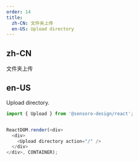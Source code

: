 ```yaml
---
order: 14
title:
  zh-CN: 文件夹上传
  en-US: Upload directory
---
```


## zh-CN

文件夹上传


## en-US

Upload directory.

```js
import { Upload } from '@sensoro-design/react';


ReactDOM.render(<div>
  <div>
    <Upload directory action="/" />
  </div>
</div>, CONTAINER);
```
